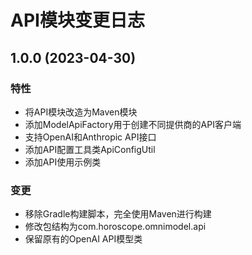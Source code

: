 # API模块变更日志

## 1.0.0 (2023-04-30)

### 特性

- 将API模块改造为Maven模块
- 添加ModelApiFactory用于创建不同提供商的API客户端
- 支持OpenAI和Anthropic API接口
- 添加API配置工具类ApiConfigUtil
- 添加API使用示例类

### 变更

- 移除Gradle构建脚本，完全使用Maven进行构建
- 修改包结构为com.horoscope.omnimodel.api
- 保留原有的OpenAI API模型类 
